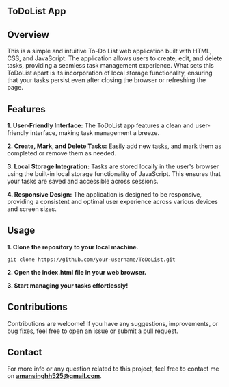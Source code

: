## ToDoList App

## Overview
This is a simple and intuitive To-Do List web application built with HTML, CSS, and JavaScript. 
The application allows users to create, edit, and delete tasks, providing a seamless task management experience. 
What sets this ToDoList apart is its incorporation of local storage functionality, ensuring that your tasks persist even after closing the browser or refreshing the page.

## Features

  **1. User-Friendly Interface:** The ToDoList app features a clean and user-friendly interface, making task management a breeze.
  
  **2. Create, Mark, and Delete Tasks:** Easily add new tasks, and mark them as completed or remove them as needed.
  
  **3. Local Storage Integration:** Tasks are stored locally in the user's browser using the built-in local storage functionality of JavaScript. This ensures that your tasks are saved and accessible across sessions.
  
  **4. Responsive Design:** The application is designed to be responsive, providing a consistent and optimal user experience across various devices and screen sizes.
  
## Usage
**1. Clone the repository to your local machine.**
    
    git clone https://github.com/your-username/ToDoList.git
**2. Open the index.html file in your web browser.**

**3. Start managing your tasks effortlessly!**

## Contributions

Contributions are welcome! If you have any suggestions, improvements, or bug fixes, feel free to open an issue or submit a pull request.

## Contact

For more info or any question related to this project, feel free to contact me on **amansinghh525@gmail.com**.
